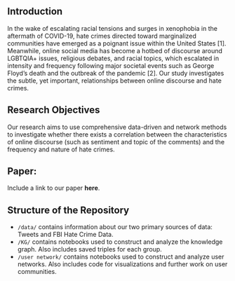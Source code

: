 ## Introduction

In the wake of escalating racial tensions and surges in xenophobia in the aftermath of COVID-19, hate crimes directed toward marginalized communities have emerged as a poignant issue within the United States [1]. Meanwhile, online social media has become a hotbed of discourse around LGBTQIA+ issues, religious debates, and racial topics, which escalated in intensity and frequency following major societal events such as George Floyd’s death and the outbreak of the pandemic [2]. Our study investigates the subtle, yet important, relationships between online discourse and hate crimes.

## Research Objectives

Our research aims to use comprehensive data-driven and network methods to investigate whether there exists a correlation between the characteristics of online discourse (such as sentiment and topic of the comments) and the frequency and nature of hate crimes.

## Paper:
Include a link to our paper **here**.

## Structure of the Repository

- `/data/` contains information about our two primary sources of data: Tweets and FBI Hate Crime Data.
- `/KG/` contains notebooks used to construct and analyze the knowledge graph. Also includes saved triples for each group.
- `/user network/` contains notebooks used to construct and analyze user networks. Also includes code for visualizations and further work on user communities.
